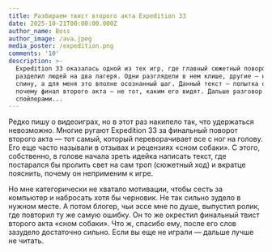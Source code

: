 ```yaml
---
title: Разбираем твист второго акта Expedition 33
date: 2025-10-21T00:00:00.000Z
author_name: Boss
author_image: /ava.jpeg
media_poster: /expedition.png
comments: '10'
description: >-
  Expedition 33 оказалась одной из тех игр, где главный сюжетный поворот
  разделил людей на два лагеря. Одни разглядели в нем клише, другие — нож в
  спину, а для меня это вполне осознанный шаг. Данный текст — попытка объяснить
  почему финал второго акта — не тот, каким его видят. Дальше разговор пойдет со
  спойлерами...
---
```


Редко пишу о видеоиграх, но в этот раз накипело так, что удержаться невозможно. Многие ругают Expedition 33 за финальный поворот второго акта — тот самый, который переворачивает все с ног на голову. Его еще часто называли в отзывах и рецензиях «сном собаки». С этого, собственно, в голове начала зреть идейка написать текст, где постарался бы пролить свет на сам троп (сюжетный ход) и вкратце пояснить, почему он неприменим к игре.

Но мне категорически не хватало мотивации, чтобы сесть за компьютер и набросать хотя бы черновик. Не так сильно зудело в нужном месте. А потом блогер, чьи эссе мне по душе, выпустил ролик, где повторил ту же самую ошибку. Он то же окрестил финальный твист второго акта «сном собаки». Что ж, спасибо ему, после его слов зазудело достаточно сильно. Если вы еще не играли — дальше лучше не читать.
